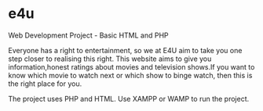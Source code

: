 # e4u
Web Development Project - Basic HTML and PHP

Everyone has a right to entertainment, so we at E4U aim to take you one step closer to realising this right. This website aims to give you information,honest ratings about movies and television shows.If you want to know which movie to watch next or which show to binge watch, then this is the right place for you.

The project uses PHP and HTML. Use XAMPP or WAMP to run the project. 
